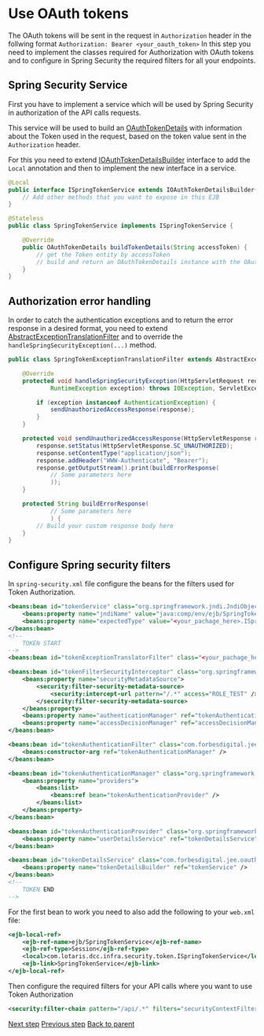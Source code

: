 # Use OAuth tokens

The OAuth tokens will be sent in the request in `Authorization` header in the follwing format `Authorization: Bearer <your_oauth_token>` 
In this step you need to implement the classes required for Authorization with OAuth tokens and to configure in Spring Security the required filters for all your endpoints.

## Spring Security Service

First you have to implement a service which will be used by Spring Security in authorization of the API calls requests.

This service will be used to build an [OAuthTokenDetails][OAuthTokenDetails] with information about the Token used in the request, based on the token value sent in the `Authorization` header.

For this you need to extend [IOAuthTokenDetailsBuilder][IOAuthTokenDetailsBuilder] interface to add the `Local` annotation and then to implement the new interface in a service.

```java
@Local
public interface ISpringTokenService extends IOAuthTokenDetailsBuilder{
	// Add other methods that you want to expose in this EJB 
}
```

```java
@Stateless
public class SpringTokenService implements ISpringTokenService {

	@Override
	public OAuthTokenDetails buildTokenDetails(String accessToken) {
		// get the Token entity by accessToken
		// build and return an OAuthTokenDetails instance with the OAuth Token information required for authentication
	}
}
```

## Authorization error handling

In order to catch the authentication exceptions and to return the error response in a desired format, you need to extend [AbstractExceptionTranslationFilter][AbstractExceptionTranslationFilter] and to override the `handleSpringSecurityException(...)` method.

```java
public class SpringTokenExceptionTranslationFilter extends AbstractExceptionTranslationFilter {

	@Override
	protected void handleSpringSecurityException(HttpServletRequest request, HttpServletResponse response, FilterChain chain,
			RuntimeException exception) throws IOException, ServletException {

        if (exception instanceof AuthenticationException) {
			sendUnauthorizedAccessResponse(response);
		}
	}

	protected void sendUnauthorizedAccessResponse(HttpServletResponse response) throws IOException {
		response.setStatus(HttpServletResponse.SC_UNAUTHORIZED);
		response.setContentType("application/json");
		response.addHeader("WWW-Authenticate", "Bearer");
		response.getOutputStream().print(buildErrorResponse(
			// Some parameters here
			));
	}

	protected String buildErrorResponse(
			// Some parameters here
			) {
		// Build your custom response body here
	}	
}
```

## Configure Spring security filters

In `spring-security.xml` file configure the beans for the filters used for Token Authorization.

```xml
<beans:bean id="tokenService" class="org.springframework.jndi.JndiObjectFactoryBean">
	<beans:property name="jndiName" value="java:comp/env/ejb/SpringTokenService"/>
	<beans:property name="expectedType" value="<your_pachage_here>.ISpringTokenService"/>
</beans:bean>	
<!--
	TOKEN START
-->
<beans:bean id="tokenExceptionTranslatorFilter" class="<your_pachage_here>.SpringTokenExceptionTranslationFilter" />	

<beans:bean id="tokenFilterSecurityInterceptor" class="org.springframework.security.web.access.intercept.FilterSecurityInterceptor">
	<beans:property name="securityMetadataSource">
		<security:filter-security-metadata-source>
			<security:intercept-url pattern="/.*" access="ROLE_TEST" />
		</security:filter-security-metadata-source>
	</beans:property>
	<beans:property name="authenticationManager" ref="tokenAuthenticationManager" />
	<beans:property name="accessDecisionManager" ref="accessDecisionManager" />
</beans:bean>

<beans:bean id="tokenAuthenticationFilter" class="com.forbesdigital.jee.oauth.spring.token.TokenBearerAuthenticationFilter">
	<beans:constructor-arg ref="tokenAuthenticationManager" />
</beans:bean>

<beans:bean id="tokenAuthenticationManager" class="org.springframework.security.authentication.ProviderManager">
	<beans:property name="providers">
		<beans:list>
			<beans:ref bean="tokenAuthenticationProvider" />
		</beans:list>
	</beans:property>
</beans:bean>

<beans:bean id="tokenAuthenticationProvider" class="org.springframework.security.authentication.dao.DaoAuthenticationProvider">
	<beans:property name="userDetailsService" ref="tokenDetailsService" />
</beans:bean>

<beans:bean	id="tokenDetailsService" class="com.forbesdigital.jee.oauth.spring.token.OAuthTokenDetailsService">
	<beans:property name="tokenDetailsBuilder" ref="tokenService" />
</beans:bean>
<!--
	TOKEN END
-->
```

For the first bean to work you need to also add the following to your `web.xml` file:

```xml
<ejb-local-ref>
	<ejb-ref-name>ejb/SpringTokenService</ejb-ref-name>
	<ejb-ref-type>Session</ejb-ref-type>
	<local>com.lotaris.dcc.infra.security.token.ISpringTokenService</local>
	<ejb-link>SpringTokenService</ejb-link>
</ejb-local-ref>
```

Then configure the required filters for your API calls where you want to use Token Authorization

```xml
<security:filter-chain pattern="/api/.*" filters="securityContextFilter, tokenExceptionTranslatorFilter, tokenAuthenticationFilter, tokenFilterSecurityInterceptor" />
```

[Next step](define-configuration.md)
[Previous step](request-tokens.md)
[Back to parent](../README.md)


[OAuthTokenDetails]: src/main/java/com/forbesdigital/jee/oauth/spring/token/OAuthTokenDetails.java
[IOAuthTokenDetailsBuilder]: src/main/java/com/forbesdigital/jee/oauth/spring/token/IOAuthTokenDetailsBuilder.java
[AbstractExceptionTranslationFilter]: src/main/java/com/forbesdigital/jee/oauth/spring/AbstractExceptionTranslationFilter.java